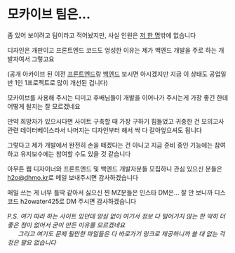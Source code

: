 # 모카이브 팀은...

좀 있어 보이려고 팀이라고 적어놨지만, 사실 인원은 [저 한 명](https://github.com/H2Owater425)밖에 없습니다

디자인은 개판이고 프론트엔드 코드도 엉성한 이유는 제가 백엔드 개발을 주로 하는 개발자여서 그렇고요

(공개 아카이브 된 이전 [프론트엔드](https://github.com/mochive/frontend)랑 [백엔드](https://github.com/mochive/backend) 보시면 아시겠지만 지금 이 상태도 공업일반 1인 1프로젝트로 많이 개선된 겁니다)

모카이브를 사용해 주시는 디미고 후배님들이 개발을 이어나가 주시는게 가장 좋긴 한데 어떻게 될지는 잘 모르겠네요

만약 희망자가 있으시다면 사이트 구축할 때 가장 구하기 힘들었고 귀중한 건 모의고사 관련 데이터베이스라서 나머지는 디자인부터 해서 싹 다 갈아엎으셔도 됩니다

그렇다고 제가 개발에서 완전히 손을 떼겠다는 건 아니고 지금 준비 중인 기능에는 참여하고 유지보수에는 참여할 수도 있을 것 같습니다

아무튼 웹 디자이너와 프론트엔드 및 백엔드 개발자분들 모집하니 관심 있으신 분들은 [h2o@dhmo.kr](mailto:h2o@dhmo.kr)로 메일 보내주시면 감사하겠습니다

매일 쓰는 게 너무 틀딱 같아서 싫으신 찐 MZ분들은 인스타 DM은... 잘 안 보니까 디스코드 h2owater425로 DM 주시면 감사하겠습니다

*P.S. 여기 따라 하는 사이트 있던데 양심 없이 여기서 정보 다 털어가지 않는 한 딱히 더 좋은 점이 없어서 굳이 만든 이유를 모르겠네요<br>
&nbsp;&nbsp;&nbsp;&nbsp;&nbsp;&nbsp;그리고 여기도 문제 될만한 파일들은 다 바로가기 링크로 제공하니까 쓸 대 없는 걱정은 팔요 없습니다*
